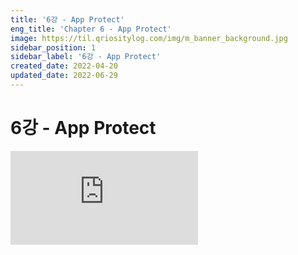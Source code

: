 ```yaml
---
title: '6강 - App Protect'
eng_title: 'Chapter 6 - App Protect'
image: https://til.qriositylog.com/img/m_banner_background.jpg
sidebar_position: 1
sidebar_label: '6강 - App Protect'
created_date: 2022-04-20
updated_date: 2022-06-29
---
```


# 6강 - App Protect

<div class="video-container">
<iframe src="https://www.youtube.com/embed/NuJwQ7E8Zs8" title="YouTube video player" frameborder="0" allow="accelerometer; autoplay; clipboard-write; encrypted-media; gyroscope; picture-in-picture" allowfullscreen></iframe>
</div>